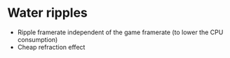 # Water ripples

* Ripple framerate independent of the game framerate (to lower the CPU consumption)
* Cheap refraction effect
